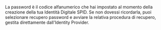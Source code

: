 La password è il codice alfanumerico che hai impostato al momento della creazione della tua Identità Digitale SPID. Se non dovessi ricordarla, puoi selezionare recupero password e avviare la relativa procedura di recupero, gestita direttamente dall'Identity Provider. 